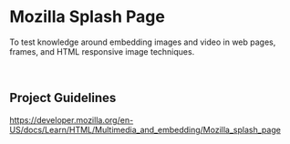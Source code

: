 # Mozilla Splash Page

To test knowledge around embedding images and video in web pages, frames, and HTML responsive image techniques.

<br>

## Project Guidelines 
https://developer.mozilla.org/en-US/docs/Learn/HTML/Multimedia_and_embedding/Mozilla_splash_page
